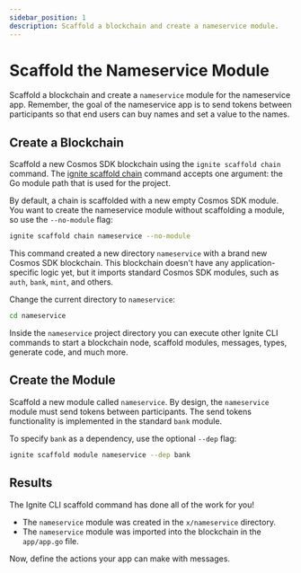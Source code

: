 ```yaml
---
sidebar_position: 1
description: Scaffold a blockchain and create a nameservice module.
---
```


# Scaffold the Nameservice Module

Scaffold a blockchain and create a `nameservice` module for the nameservice app. Remember, the goal of the nameservice app is to send tokens between participants so that end users can buy names and set a value to the names.

## Create a Blockchain

Scaffold a new Cosmos SDK blockchain using the `ignite scaffold chain` command. The [ignite scaffold chain](https://docs.ignite.com/cli/#ignite-scaffold-chain) command accepts one argument: the Go module path that is used for the project.

By default, a chain is scaffolded with a new empty Cosmos SDK module. You want to create the nameservice module without scaffolding a module, so use the `--no-module` flag:

```bash
ignite scaffold chain nameservice --no-module
```

This command created a new directory `nameservice` with a brand new Cosmos SDK blockchain. This blockchain doesn't have any application-specific logic yet, but it imports standard Cosmos SDK modules, such as `auth`, `bank`, `mint`, and others.

Change the current directory to `nameservice`:

```bash
cd nameservice
```

Inside the `nameservice` project directory you can execute other Ignite CLI commands to start a blockchain node, scaffold modules, messages, types, generate code, and much more.

## Create the Module

Scaffold a new module called `nameservice`. By design, the `nameservice` module must send tokens between participants. The send tokens functionality is implemented in the standard `bank` module.

To specify `bank` as a dependency, use the optional `--dep` flag:

```bash
ignite scaffold module nameservice --dep bank
```

## Results

The Ignite CLI scaffold command has done all of the work for you!

- The `nameservice` module was created in the `x/nameservice` directory.
- The `nameservice` module was imported into the blockchain in the `app/app.go` file.

Now, define the actions your app can make with messages.
